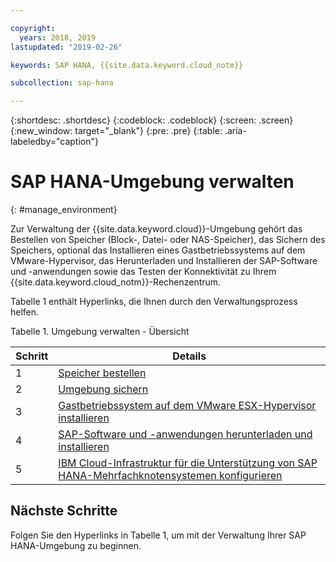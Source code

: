 ```yaml
---

copyright:
  years: 2018, 2019
lastupdated: "2019-02-26"

keywords: SAP HANA, {{site.data.keyword.cloud_notm}}

subcollection: sap-hana

---
```


{:shortdesc: .shortdesc}
{:codeblock: .codeblock}
{:screen: .screen}
{:new_window: target="_blank"}
{:pre: .pre}
{:table: .aria-labeledby="caption"}

# SAP HANA-Umgebung verwalten
{: #manage_environment}

Zur Verwaltung der {{site.data.keyword.cloud}}-Umgebung gehört das Bestellen von Speicher (Block-, Datei- oder NAS-Speicher), das Sichern des Speichers, optional das Installieren eines Gastbetriebssystems auf dem VMware-Hypervisor, das Herunterladen und Installieren der SAP-Software und -anwendungen sowie das Testen der Konnektivität zu Ihrem {{site.data.keyword.cloud_notm}}-Rechenzentrum.

Tabelle 1 enthält Hyperlinks, die Ihnen durch den Verwaltungsprozess helfen.

Tabelle 1. Umgebung verwalten - Übersicht

| Schritt | Details |
| --- | --- |
| 1 | [Speicher bestellen](/docs/infrastructure/sap-hana?topic=sap-hana-order_storage#order_storage) |
| 2 | [Umgebung sichern](/docs/infrastructure/sap-hana?topic=sap-hana-secure_environment#secure_environment) |
| 3 | [Gastbetriebssystem auf dem VMware ESX-Hypervisor installieren](/docs/infrastructure/sap-hana?topic=sap-hana-install_guest_os#install_guest_os) |
| 4 | [SAP-Software und -anwendungen herunterladen und installieren](/docs/infrastructure/sap-hana?topic=sap-hana-install_sap#install_sap) |
| 5 | [IBM Cloud-Infrastruktur für die Unterstützung von SAP HANA-Mehrfachknotensystemen konfigurieren](/docs/infrastructure/sap-hana?topic=sap-hana-multi-node-storage#multi-node-storage)

## Nächste Schritte

Folgen Sie den Hyperlinks in Tabelle 1, um mit der Verwaltung Ihrer SAP HANA-Umgebung zu beginnen.
